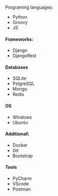 Programing languages:
- Python
- Groovy
- JS

#### Frameworks:
- Django
- DjangoRest

#### Databases
- SQLite
- PstgreSQL
- Mongo
- Redis

#### OS
- Windows
- Ubuntu

#### Additional\
- Docker
- Git
- Bootstrap

#### Tools
- PyCharm
- VScode
- Postman
